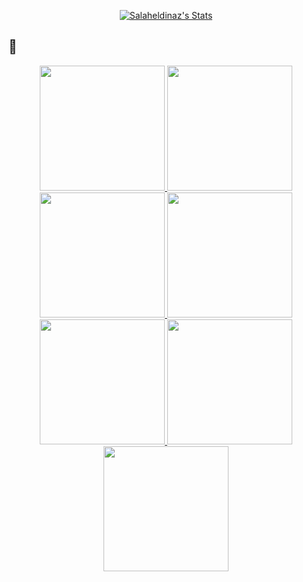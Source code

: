 <p align="center">
  <a href="https://github.com/Salaheldinaz" class="rich-diff-level-one">
    <img src="https://github-readme-stats.vercel.app/api?username=Salaheldinaz&show_icons=true&theme=dracula" alt="Salaheldinaz's Stats" >
  </a>
  
## 🔎
  
<p align="center">
<a href="https://stateofosint.com" >
  <img src="https://salaheldinaz.com/projects/stateofosint/about_cover_hucbab80cfc1b0db6d0783b4771f07cf5a_206932_1600x0_resize_box_2.png" height="200">
</a>
<a href="https://salaheldinaz.com" >
  <img src="https://salaheldinaz.com/blog/defcon29-recon-village/img/defcon29_banner_hu0d113bf2139f6b85ecc82069ce86a75d_120100_1600x0_resize_box_2.png" height="200">
  </a>
<a href="https://salaheldinaz.com" >
  <img src="https://salaheldinaz.com/projects/ncptf2021/ncptf_cover_hu9ca37ebdfeca8b202b8272b733436303_190345_1600x0_resize_q75_box.jpg" height="200">
</a>
<a href="https://salaheldinaz.com" >
  <img src="https://salaheldinaz.com/blog/wigle-to-google-earth/img/wigle-banner_hu1a37463ef29376a65f4eb2754ecbe5af_391413_1600x0_resize_q75_box.jpg" height="200">
</a>
<a href="https://salaheldinaz.com" >
  <img src="https://salaheldinaz.com/projects/kringlecon2/kringlecon2_cover_hu7dbf591be84279888434fb9ad6bb0bc1_649862_1600x0_resize_box_2.png" height="200">
</a>
  
<a href="https://salaheldinaz.com" >
  <img src="https://salaheldinaz.com/blog/cyber-quests-spring-2019-write-up/1/img/cyberquest-banner-1_hud33d3ce45163319eb6cf95ba7b8c6925_84297_1600x0_resize_q75_box.jpg" height="200">
</a>
  <a href="https://salaheldinaz.com" >
  <img src="https://salaheldinaz.com/projects/kringlecon1/kringlecon1_cover_hue93ef41f79f39aa234e8f97ceddb1ad9_205280_1600x0_resize_box_2.png" height="200">
</a>

</p>

